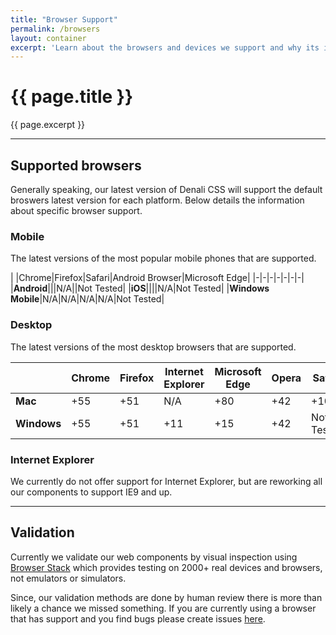 ```yaml
---
title: "Browser Support"
permalink: /browsers
layout: container
excerpt: 'Learn about the browsers and devices we support and why its important for your website or app to support them.'
---
```


# {{ page.title }}
{{ page.excerpt }}


***


## Supported browsers
Generally speaking, our latest version of Denali CSS will support the default broswers latest version for each platform. Below details the information about specific browser support. 

### Mobile
The latest versions of the most popular mobile phones that are supported.

| |Chrome|Firefox|Safari|Android Browser|Microsoft Edge|
|-|-|-|-|-|-|-|
|**Android**|<span class="d-icon d-check-circle-solid is-status-success"></span>|<span class="d-icon d-check-circle-solid is-status-success"></span>|N/A|<span class="d-icon d-check-circle-solid is-status-success"></span>|Not Tested|
|**iOS**|<span class="d-icon d-check-circle-solid is-status-success"></span>|<span class="d-icon d-check-circle-solid is-status-success"></span>|<span class="d-icon d-check-circle-solid is-status-success"></span>|N/A|Not Tested|
|**Windows Mobile**|N/A|N/A|N/A|N/A|Not Tested|

### Desktop
The latest versions of the most desktop browsers that are supported.

| |Chrome|Firefox|Internet Explorer|Microsoft Edge|Opera|Safari|
|-|-|-|-|-|-|-|
|**Mac**|<span class="d-icon d-check-circle-solid is-status-success"></span> +55|<span class="d-icon d-check-circle-solid is-status-success"></span> +51|N/A|<span class="d-icon d-check-circle-solid is-status-success"></span> +80|<span class="d-icon d-check-circle-solid is-status-success"></span> +42|<span class="d-icon d-check-circle-solid is-status-success"></span> +10.1|
|**Windows**|<span class="d-icon d-check-circle-solid is-status-success"></span> +55|<span class="d-icon d-check-circle-solid is-status-success"></span> +51|<span class="d-icon d-check-circle-solid is-status-success"></span> +11|<span class="d-icon d-check-circle-solid is-status-success"></span> +15|<span class="d-icon d-check-circle-solid is-status-success"></span> +42|Not Tested|

### Internet Explorer
We currently do not offer support for Internet Explorer, but are reworking all our components to support IE9 and up.


***


## Validation
Currently we validate our web components by visual inspection using [Browser Stack](https://www.browserstack.com/) which provides testing on 2000+ real devices and browsers, not emulators or simulators.

Since, our validation methods are done by human review there is more than likely a chance we missed something. If you are currently using a browser that has support and you find bugs please create issues [here](https://github.com/denali-design/denali-css/issues).
